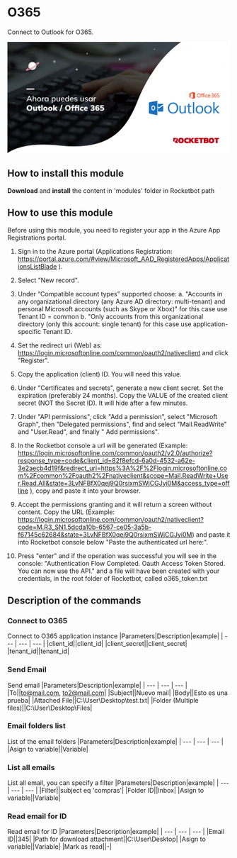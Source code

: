 



# O365
  
Connect to Outlook for O365.  
  
![banner](/docs/imgs/Banner_O365.png)
## How to install this module
  
__Download__ and __install__ the content in 'modules' folder in Rocketbot path  


## How to use this module

Before using this module, you need to register your app in the Azure App Registrations 
portal.

1. Sign in to the Azure portal (Applications Registration: 
https://portal.azure.com/#view/Microsoft_AAD_RegisteredApps/ApplicationsListBlade ).
2. Select "New record".
3. Under “Compatible account types” supported choose:
    a. "Accounts in any organizational directory (any Azure AD directory: 
multi-tenant) and personal Microsoft accounts (such as Skype or Xbox)" for this case use Tenant ID = common
    b. "Only
 accounts from this organizational directory (only this account: single tenant) for this case use application-specific 
Tenant ID.
4. Set the redirect uri (Web) as: https://login.microsoftonline.com/common/oauth2/nativeclient and click 
"Register".
5. Copy the application (client) ID. You will need this value.
6. Under "Certificates and secrets", generate
 a new client secret. Set the expiration (preferably 24 months). Copy the VALUE of the created client secret (NOT the 
Secret ID). It will hide after a few minutes.
7. Under "API permissions", click "Add a permission", select "Microsoft 
Graph", then "Delegated permissions", find and select "Mail.ReadWrite" and "User.Read", and finally " Add permissions".

8. In the Rocketbot console a url will be generated (Example: 
https://login.microsoftonline.com/common/oauth2/v2.0/authorize?response_type=code&client_id=82f8efcd-6a0d-4532-a62e-3e2aecb4d19f&redirect_uri=https%3A%2F%2Flogin.microsoftonline.com%2Fcommon%2Foauth2%2Fnativeclient&scope=Mail.ReadWrite+User.Read.All&state=3LvNFBfX0qej9Q0rsixmSWjCGJyi0M&access_type=offline
 ), copy and paste it into your browser.
9. Accept the permissions granting and it will return a screen without content.
 Copy the URL (Example: 
https://login.microsoftonline.com/common/oauth2/nativeclient?code=M.R3_SN1.5dcda10b-6567-ce05-3a5b-f67145c62684&state=3LvNFBfX0qej9Q0rsixmSWjCGJyi0M)
 and paste it into Rocketbot console below "Paste the authenticated url here:".
10. Press "enter" and if the operation 
was successful you will see in the console: "Authentication Flow Completed. Oauth Access Token Stored. You can now use 
the API." and a file will have been created with your credentials, in the root folder of Rocketbot, called 
o365_token.txt


## Description of the commands

### Connect to O365
  
Connect to O365 application instance
|Parameters|Description|example|
| --- | --- | --- |
|client_id||client_id|
|client_secret||client_secret|
|tenant_id||tenant_id|

### Send Email
  
Send email
|Parameters|Description|example|
| --- | --- | --- |
|To||to@mail.com, to2@mail.com|
|Subject||Nuevo mail|
|Body||Esto es una prueba|
|Attached File||C:\User\Desktop\test.txt|
|Folder (Multiple files)||C:\User\Desktop\Files|

### Email folders list
  
List of the email folders
|Parameters|Description|example|
| --- | --- | --- |
|Asign to variable||Variable|

### List all emails
  
List all email, you can specify a filter
|Parameters|Description|example|
| --- | --- | --- |
|Filter||subject eq 'compras'|
|Folder ID||Inbox|
|Asign to variable||Variable|

### Read email for ID
  
Read email for ID
|Parameters|Description|example|
| --- | --- | --- |
|Email ID||345|
|Path for download attachment||C:\User\Desktop|
|Asign to variable||Variable|
|Mark as read||-|
